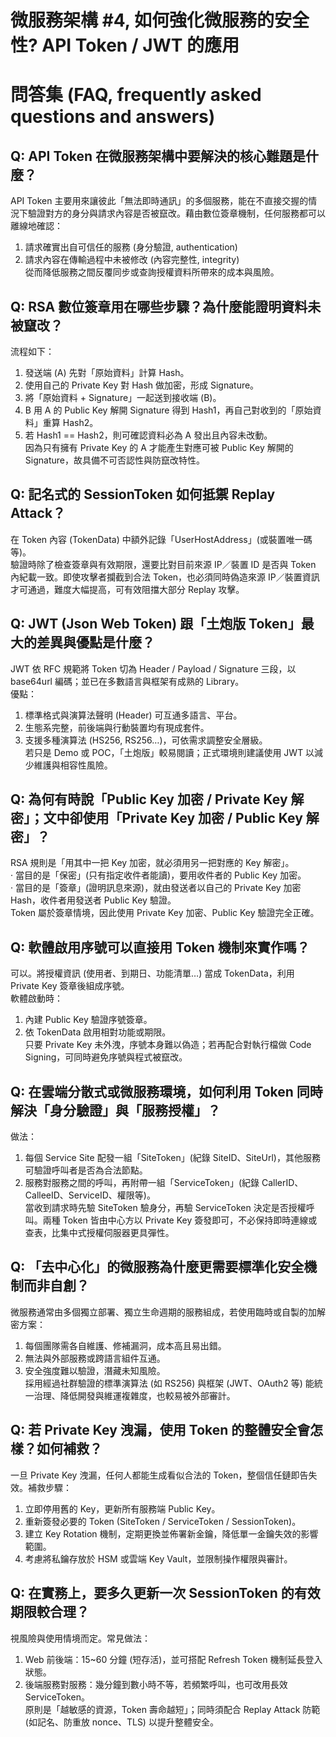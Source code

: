 # 微服務架構 #4, 如何強化微服務的安全性? API Token / JWT 的應用

# 問答集 (FAQ, frequently asked questions and answers)

## Q: API Token 在微服務架構中要解決的核心難題是什麼？
API Token 主要用來讓彼此「無法即時通訊」的多個服務，能在不直接交握的情況下驗證對方的身分與請求內容是否被竄改。藉由數位簽章機制，任何服務都可以離線地確認：  
1. 請求確實出自可信任的服務 (身分驗證, authentication)  
2. 請求內容在傳輸過程中未被修改 (內容完整性, integrity)  
從而降低服務之間反覆同步或查詢授權資料所帶來的成本與風險。

## Q: RSA 數位簽章用在哪些步驟？為什麼能證明資料未被竄改？
流程如下：  
1. 發送端 (A) 先對「原始資料」計算 Hash。  
2. 使用自己的 Private Key 對 Hash 做加密，形成 Signature。  
3. 將「原始資料 + Signature」一起送到接收端 (B)。  
4. B 用 A 的 Public Key 解開 Signature 得到 Hash1，再自己對收到的「原始資料」重算 Hash2。  
5. 若 Hash1 == Hash2，則可確認資料必為 A 發出且內容未改動。  
因為只有擁有 Private Key 的 A 才能產生對應可被 Public Key 解開的 Signature，故具備不可否認性與防竄改特性。

## Q: 記名式的 SessionToken 如何抵禦 Replay Attack？
在 Token 內容 (TokenData) 中額外記錄「UserHostAddress」(或裝置唯一碼等)。  
驗證時除了檢查簽章與有效期限，還要比對目前來源 IP／裝置 ID 是否與 Token 內紀載一致。即使攻擊者攔截到合法 Token，也必須同時偽造來源 IP／裝置資訊才可通過，難度大幅提高，可有效阻擋大部分 Replay 攻擊。

## Q: JWT (Json Web Token) 跟「土炮版 Token」最大的差異與優點是什麼？
JWT 依 RFC 規範將 Token 切為 Header / Payload / Signature 三段，以 base64url 編碼；並已在多數語言與框架有成熟的 Library。  
優點：  
1. 標準格式與演算法聲明 (Header) 可互通多語言、平台。  
2. 生態系完整，前後端與行動裝置均有現成套件。  
3. 支援多種演算法 (HS256, RS256…)，可依需求調整安全層級。  
若只是 Demo 或 POC，「土炮版」較易閱讀；正式環境則建議使用 JWT 以減少維護與相容性風險。

## Q: 為何有時說「Public Key 加密 / Private Key 解密」；文中卻使用「Private Key 加密 / Public Key 解密」？
RSA 規則是「用其中一把 Key 加密，就必須用另一把對應的 Key 解密」。  
‧ 當目的是「保密」(只有指定收件者能讀)，要用收件者的 Public Key 加密。  
‧ 當目的是「簽章」(證明訊息來源)，就由發送者以自己的 Private Key 加密 Hash，收件者用發送者 Public Key 驗證。  
Token 屬於簽章情境，因此使用 Private Key 加密、Public Key 驗證完全正確。

## Q: 軟體啟用序號可以直接用 Token 機制來實作嗎？
可以。將授權資訊 (使用者、到期日、功能清單…) 當成 TokenData，利用 Private Key 簽章後組成序號。  
軟體啟動時：  
1. 內建 Public Key 驗證序號簽章。  
2. 依 TokenData 啟用相對功能或期限。  
只要 Private Key 未外洩，序號本身難以偽造；若再配合對執行檔做 Code Signing，可同時避免序號與程式被竄改。

## Q: 在雲端分散式或微服務環境，如何利用 Token 同時解決「身分驗證」與「服務授權」？
做法：  
1. 每個 Service Site 配發一組「SiteToken」(紀錄 SiteID、SiteUrl)，其他服務可驗證呼叫者是否為合法節點。  
2. 服務對服務之間的呼叫，再附帶一組「ServiceToken」(紀錄 CallerID、CalleeID、ServiceID、權限等)。  
當收到請求時先驗 SiteToken 驗身分，再驗 ServiceToken 決定是否授權呼叫。兩種 Token 皆由中心方以 Private Key 簽發即可，不必保持即時連線或查表，比集中式授權伺服器更具彈性。

## Q: 「去中心化」的微服務為什麼更需要標準化安全機制而非自創？
微服務通常由多個獨立部署、獨立生命週期的服務組成，若使用臨時或自製的加解密方案：  
1. 每個團隊需各自維護、修補漏洞，成本高且易出錯。  
2. 無法與外部服務或跨語言組件互通。  
3. 安全強度難以驗證，潛藏未知風險。  
採用經過社群驗證的標準演算法 (如 RS256) 與框架 (JWT、OAuth2 等) 能統一治理、降低開發與維運複雜度，也較易被外部審計。

## Q: 若 Private Key 洩漏，使用 Token 的整體安全會怎樣？如何補救？
一旦 Private Key 洩漏，任何人都能生成看似合法的 Token，整個信任鏈即告失效。補救步驟：  
1. 立即停用舊的 Key，更新所有服務端 Public Key。  
2. 重新簽發必要的 Token (SiteToken / ServiceToken / SessionToken)。  
3. 建立 Key Rotation 機制，定期更換並佈署新金鑰，降低單一金鑰失效的影響範圍。  
4. 考慮將私鑰存放於 HSM 或雲端 Key Vault，並限制操作權限與審計。

## Q: 在實務上，要多久更新一次 SessionToken 的有效期限較合理？
視風險與使用情境而定。常見做法：  
1. Web 前後端：15~60 分鐘 (短存活)，並可搭配 Refresh Token 機制延長登入狀態。  
2. 後端服務對服務：幾分鐘到數小時不等，若頻繁呼叫，也可改用長效 ServiceToken。  
原則是「越敏感的資源，Token 壽命越短」；同時須配合 Replay Attack 防範 (如記名、防重放 nonce、TLS) 以提升整體安全。